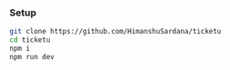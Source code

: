 ### Setup
```bash
git clone https://github.com/HimanshuSardana/ticketu
cd ticketu
npm i
npm run dev
```
